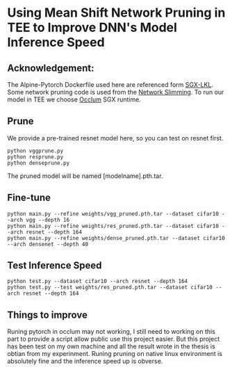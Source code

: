 # Using Mean Shift Network Pruning in TEE to Improve DNN's Model Inference Speed

## Acknowledgement: 

The Alpine-Pytorch Dockerfile used here are referenced form [SGX-LKL](https://github.com/lsds/sgx-lkl).
Some network pruning code is used from the [Network Slimming](https://github.com/Eric-mingjie/network-slimming).
To run our model in TEE we choose [Occlum](https://github.com/occlum/occlum) SGX runtime.

## Prune
We provide a pre-trained resnet model here, so you can test on resnet first.
```
python vggprune.py
python resprune.py
python denseprune.py
```
The pruned model will be named [modelname].pth.tar.

## Fine-tune
```angular2html
python main.py --refine weights/vgg_pruned.pth.tar --dataset cifar10 --arch vgg --depth 16
python main.py --refine weights/res_pruned.pth.tar --dataset cifar10 --arch resnet --depth 164
python main.py --refine weights/dense_pruned.pth.tar --dataset cifar10 --arch densenet --depth 40
```

## Test Inference Speed
```angular2html
python test.py --dataset cifar10 --arch resnet --depth 164
python test.py --test weights/res_pruned.pth.tar --dataset cifar10 --arch resnet --depth 164
```
## Things to improve
Runing pytorch in occlum may not working, I still need to working on this part to provide a script allow public use this project easier. But this project has been test on my own machine and all the result wrote in the thesis is obtian from my experinment. Runing pruning on native linux environment is absolutely fine and the inference speed up is obverse.
